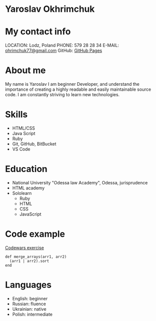 # Yaroslav Okhrimchuk

# My contact info
LOCATION: Lodz, Poland
PHONE: 579 28 28 34
E-MAIL: ohrimchuk77@gmail.com
GitHub: [GitHub Pages](https://github.com/yaroslavruby)

# About me
My name is Yaroslav I am beginner Developer, and understand the importance of creating a highly readable and easily maintainable source code. I am constantly striving to learn new technologies.

# Skills
* HTML/CSS
* Java Script
* Ruby
* Git, GitHub, BitBucket
* VS Code

# Education
* National University "Odessa law Academy", Odessa, jurisprudence
* HTML academy
* Sololearn
   * Ruby
   * HTML
   * CSS
   * JavaScript


# Code example
[Codewars exercise](https://www.codewars.com/kata/5899642f6e1b25935d000161/train/ruby)

    def merge_arrays(arr1, arr2)
      (arr1 | arr2).sort
    end

# Languages
* English: beginner
* Russian: fluence
* Ukrainian: native
* Polish: intermediate